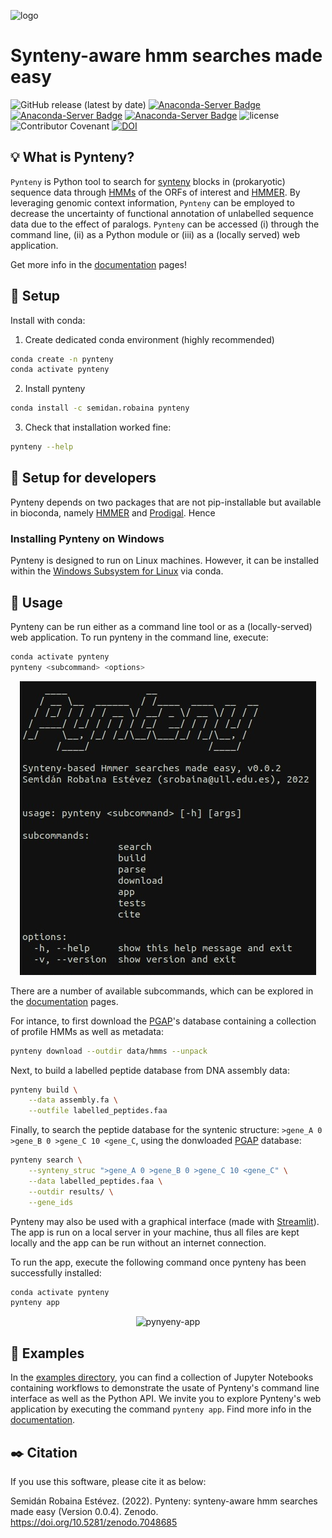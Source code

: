 ![logo](https://user-images.githubusercontent.com/21340147/192824830-dcbe8d09-2b10-431d-bd9a-b4624192dcc9.png)
<br>

# Synteny-aware hmm searches made easy

![GitHub release (latest by date)](https://img.shields.io/github/v/release/Robaina/pynteny)
[![Anaconda-Server Badge](https://anaconda.org/semidan.robaina/pynteny/badges/version.svg)](https://anaconda.org/semidan.robaina/pynteny)
[![Anaconda-Server Badge](https://anaconda.org/semidan.robaina/pynteny/badges/platforms.svg)](https://anaconda.org/semidan.robaina/pynteny)
[![Anaconda-Server Badge](https://anaconda.org/semidan.robaina/pynteny/badges/latest_release_date.svg)](https://anaconda.org/semidan.robaina/pynteny)
![license](https://img.shields.io/github/license/Robaina/Pynteny)
![Contributor Covenant](https://img.shields.io/badge/Contributor%20Covenant-v2.0%20adopted-ff69b4)
[![DOI](https://zenodo.org/badge/500470783.svg)](https://zenodo.org/badge/latestdoi/500470783)

## :bulb: What is Pynteny?

`Pynteny` is Python tool to search for [synteny](https://en.wikipedia.org/wiki/Synteny) blocks in (prokaryotic) sequence data through [HMMs](https://www.bioinformatics.org/wiki/Hidden_Markov_Model) of the ORFs of interest and [HMMER](http://hmmer.janelia.org/). By leveraging genomic context information, `Pynteny` can be employed to decrease the uncertainty of functional annotation of unlabelled sequence data due to the effect of paralogs. `Pynteny` can be accessed (i) through the command line, (ii) as a Python module or (iii) as a (locally served) web application.

Get more info in the [documentation](https://robaina.github.io/Pynteny/) pages!

## :wrench: Setup

Install with conda:

1. Create dedicated conda environment (highly recommended)

```bash
conda create -n pynteny
conda activate pynteny
```
2. Install pynteny

```bash
conda install -c semidan.robaina pynteny
```

3. Check that installation worked fine:

```bash
pynteny --help
```

## :hammer: Setup for developers

Pynteny depends on two packages that are not pip-installable but available in bioconda, namely [HMMER]() and [Prodigal](). Hence


### Installing Pynteny on Windows

Pynteny is designed to run on Linux machines. However, it can be installed within the [Windows Subsystem for Linux](https://learn.microsoft.com/en-us/windows/wsl/install) via conda. 

## :rocket: Usage

Pynteny can be run either as a command line tool or as a (locally-served) web application. To run pynteny in the command line, execute:

```bash
conda activate pynteny
pynteny <subcommand> <options>
```

<p align="center">
   <img src="assets/pynteny_cli.png" alt="pynyeny-cli">
</p>


There are a number of available subcommands, which can be explored in the [documentation](https://robaina.github.io/Pynteny/) pages.

For intance, to first download the [PGAP](https://academic.oup.com/nar/article/49/D1/D1020/6018440)'s database containing a collection of profile HMMs as well as metadata:

```bash
pynteny download --outdir data/hmms --unpack
```

Next, to build a labelled peptide database from DNA assembly data:

```bash
pynteny build \
    --data assembly.fa \
    --outfile labelled_peptides.faa

```

Finally, to search the peptide database for the syntenic structure: `>gene_A 0 >gene_B 0 >gene_C 10 <gene_C`, using the donwloaded [PGAP](https://academic.oup.com/nar/article/49/D1/D1020/6018440) database:

```bash
pynteny search \
    --synteny_struc ">gene_A 0 >gene_B 0 >gene_C 10 <gene_C" \
    --data labelled_peptides.faa \
    --outdir results/ \
    --gene_ids
```

Pynteny may also be used with a graphical interface (made with [Streamlit](https://streamlit.io)). The app is run on a local server in your machine, thus all files are kept locally and the app can be run without an internet connection. 

To run the app, execute the following command once pynteny has been successfully installed:

```bash
conda activate pynteny
pynteny app
```

<p align="center">
   <img src="assets/pynteny_app.gif" alt="pynyeny-app">
</p>

## :notebook_with_decorative_cover: Examples

In the [examples directory](docs/examples/), you can find a collection of Jupyter Notebooks containing workflows to demonstrate the usate of Pynteny's command line interface as well as the Python API. We invite you to explore Pynteny's web application by executing the command `pynteny app`. Find more info in the [documentation](https://robaina.github.io/Pynteny/).

## :black_nib: Citation

If you use this software, please cite it as below:

Semidán Robaina Estévez. (2022). Pynteny: synteny-aware hmm searches made easy (Version 0.0.4). Zenodo. https://doi.org/10.5281/zenodo.7048685
